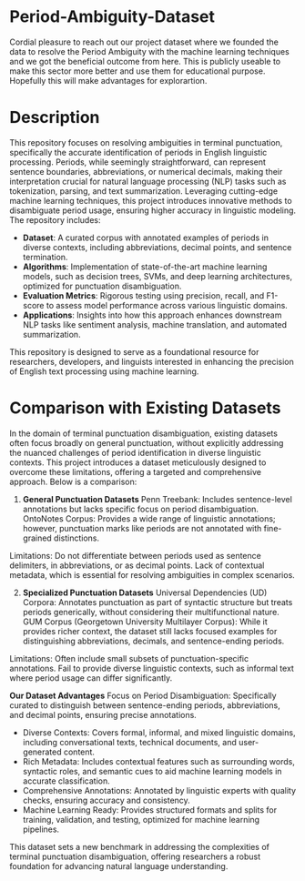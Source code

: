 # Period-Ambiguity-Dataset
Cordial pleasure to reach out our project dataset where we founded the data to resolve the Period Ambiguity with the machine learning techniques and we got the beneficial outcome from here. This is publicly useable to make this sector more better and use them for educational purpose. Hopefully this will make advantages for explorartion. 

# Description
This repository focuses on resolving ambiguities in terminal punctuation, specifically the accurate identification of periods in English linguistic processing. Periods, while seemingly straightforward, can represent sentence boundaries, abbreviations, or numerical decimals, making their interpretation crucial for natural language processing (NLP) tasks such as tokenization, parsing, and text summarization. Leveraging cutting-edge machine learning techniques, this project introduces innovative methods to disambiguate period usage, ensuring higher accuracy in linguistic modeling. The repository includes:

- **Dataset**: A curated corpus with annotated examples of periods in diverse contexts, including abbreviations, decimal points, and sentence termination.
- **Algorithms**: Implementation of state-of-the-art machine learning models, such as decision trees, SVMs, and deep learning architectures, optimized for punctuation disambiguation.
- **Evaluation Metrics**: Rigorous testing using precision, recall, and F1-score to assess model performance across various linguistic domains.
- **Applications**: Insights into how this approach enhances downstream NLP tasks like sentiment analysis, machine translation, and automated summarization.

This repository is designed to serve as a foundational resource for researchers, developers, and linguists interested in enhancing the precision of English text processing using machine learning.

# Comparison with Existing Datasets
In the domain of terminal punctuation disambiguation, existing datasets often focus broadly on general punctuation, without explicitly addressing the nuanced challenges of period identification in diverse linguistic contexts. This project introduces a dataset meticulously designed to overcome these limitations, offering a targeted and comprehensive approach. Below is a comparison:

1. **General Punctuation Datasets**
Penn Treebank: Includes sentence-level annotations but lacks specific focus on period disambiguation.
OntoNotes Corpus: Provides a wide range of linguistic annotations; however, punctuation marks like periods are not annotated with fine-grained distinctions.

Limitations: Do not differentiate between periods used as sentence delimiters, in abbreviations, or as decimal points. Lack of contextual metadata, which is essential for resolving ambiguities in complex scenarios.

2. **Specialized Punctuation Datasets**
Universal Dependencies (UD) Corpora: Annotates punctuation as part of syntactic structure but treats periods generically, without considering their multifunctional nature.
GUM Corpus (Georgetown University Multilayer Corpus): While it provides richer context, the dataset still lacks focused examples for distinguishing abbreviations, decimals, and sentence-ending periods.

Limitations: Often include small subsets of punctuation-specific annotations. Fail to provide diverse linguistic contexts, such as informal text where period usage can differ significantly.

**Our Dataset Advantages**
Focus on Period Disambiguation:
Specifically curated to distinguish between sentence-ending periods, abbreviations, and decimal points, ensuring precise annotations.

- Diverse Contexts: Covers formal, informal, and mixed linguistic domains, including conversational texts, technical documents, and user-generated content.
- Rich Metadata: Includes contextual features such as surrounding words, syntactic roles, and semantic cues to aid machine learning models in accurate classification.
- Comprehensive Annotations: Annotated by linguistic experts with quality checks, ensuring accuracy and consistency.
- Machine Learning Ready: Provides structured formats and splits for training, validation, and testing, optimized for machine learning pipelines.

This dataset sets a new benchmark in addressing the complexities of terminal punctuation disambiguation, offering researchers a robust foundation for advancing natural language understanding.

